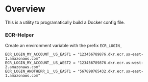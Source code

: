 # Overview
This is a utility to programatically build a Docker config file.

### ECR-Helper
Create an environment variable with the prefix `ECR_LOGIN_`
```shell
ECR_LOGIN_MY_ACCOUNT__US_EAST1 = "123456789876.dkr.ecr.us-east-1.amazonaws.com"
ECR_LOGIN_MY_ACCOUNT__US_WEST2 = "123456789876.dkr.ecr.us-west-2.amazonaws.com"
ECR_LOGIN_ANOTHERR_1__US_EAST1 = "567898765432.dkr.ecr.us-east-1.amazonaws.com"
```
